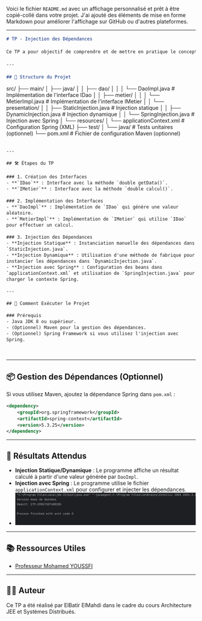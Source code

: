 Voici le fichier `README.md` avec un affichage personnalisé et prêt à être copié-collé dans votre projet. J'ai ajouté des éléments de mise en forme Markdown pour améliorer l'affichage sur GitHub ou d'autres plateformes.

---

```markdown
# TP - Injection des Dépendances

Ce TP a pour objectif de comprendre et de mettre en pratique le concept d'injection des dépendances en Java, en utilisant à la fois des méthodes manuelles et le framework Spring.

---

## 📁 Structure du Projet

```
src/
├── main/
│   ├── java/
│   │   ├── dao/
│   │   │   └── DaoImpl.java          # Implémentation de l'interface IDao
│   │   ├── metier/
│   │   │   └── MetierImpl.java       # Implémentation de l'interface IMetier
│   │   └── presentation/
│   │       ├── StaticInjection.java  # Injection statique
│   │       ├── DynamicInjection.java # Injection dynamique
│   │       └── SpringInjection.java  # Injection avec Spring
│   └── resources/
│       └── applicationContext.xml    # Configuration Spring (XML)
├── test/
│   └── java/                         # Tests unitaires (optionnel)
└── pom.xml                           # Fichier de configuration Maven (optionnel)
```

---

## 🛠️ Étapes du TP

### 1. Création des Interfaces
- **`IDao`** : Interface avec la méthode `double getData()`.
- **`IMetier`** : Interface avec la méthode `double calcul()`.

### 2. Implémentation des Interfaces
- **`DaoImpl`** : Implémentation de `IDao` qui génère une valeur aléatoire.
- **`MetierImpl`** : Implémentation de `IMetier` qui utilise `IDao` pour effectuer un calcul.

### 3. Injection des Dépendances
- **Injection Statique** : Instanciation manuelle des dépendances dans `StaticInjection.java`.
- **Injection Dynamique** : Utilisation d'une méthode de fabrique pour instancier les dépendances dans `DynamicInjection.java`.
- **Injection avec Spring** : Configuration des beans dans `applicationContext.xml` et utilisation de `SpringInjection.java` pour charger le contexte Spring.

---

## 🚀 Comment Exécuter le Projet

### Prérequis
- Java JDK 8 ou supérieur.
- (Optionnel) Maven pour la gestion des dépendances.
- (Optionnel) Spring Framework si vous utilisez l'injection avec Spring.



```

---


## 📦 Gestion des Dépendances (Optionnel)

Si vous utilisez Maven, ajoutez la dépendance Spring dans `pom.xml` :

```xml
<dependency>
    <groupId>org.springframework</groupId>
    <artifactId>spring-context</artifactId>
    <version>5.3.25</version>
</dependency>
```

---

## 📝 Résultats Attendus

- **Injection Statique/Dynamique** : Le programme affiche un résultat calculé à partir d'une valeur générée par `DaoImpl`.
- **Injection avec Spring** : Le programme utilise le fichier `applicationContext.xml` pour configurer et injecter les dépendances.
- ![img.png](img.png)

---

## 📚 Ressources Utiles

- [Professeur Mohamed YOUSSFI ](https://www.youtube.com/watch?v=N6_IL2cxVrs)
---

## 👨‍💻 Auteur

Ce TP a été réalisé par ElBatir ElMahdi dans le cadre du cours Architecture JEE et Systèmes Distribués.

